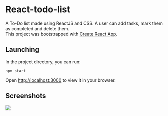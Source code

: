 # React-todo-list

A To-Do list made using ReactJS and CSS. A user can add tasks, mark them as completed and delete them.<br>
This project was bootstrapped with [Create React App](https://github.com/facebook/create-react-app).

## Launching

In the project directory, you can run:
```
npm start
```
Open [http://localhost:3000](http://localhost:3000) to view it in your browser.

## Screenshots
<img src="screenshots/1.png">
